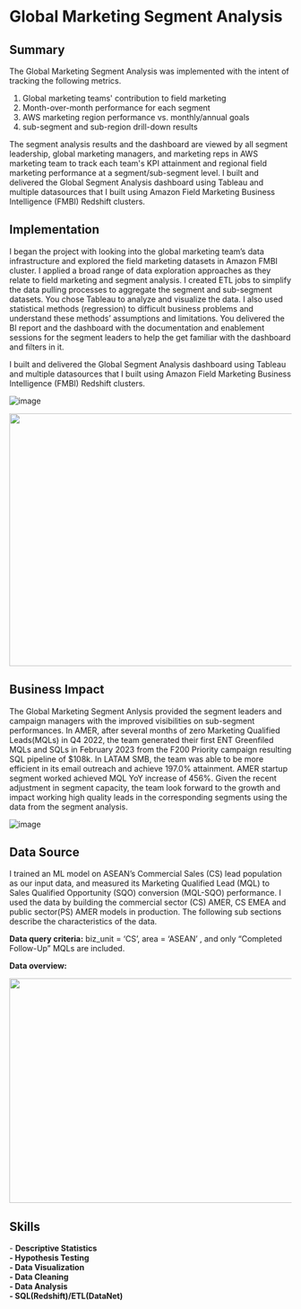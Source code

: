 <!-- Title -->
<h1 align="left">Global Marketing Segment Analysis </h1>


<h2 align="left">Summary </h2>

The Global Marketing Segment Analysis was implemented with the intent of tracking the following metrics. 
1. Global marketing teams' contribution to field marketing
2. Month-over-month performance for each segment
3. AWS marketing region performance vs. monthly/annual goals
4. sub-segment and sub-region drill-down results

The segment analysis results and the dashboard are viewed by all segment leadership, global marketing managers, and marketing reps in AWS marketing team to track each team's KPI attainment and regional field marketing performance at a segment/sub-segment level. I built and delivered the Global Segment Analysis dashboard using Tableau and multiple datasources that I built using Amazon Field Marketing Business Intelligence (FMBI) Redshift clusters.





<h2 align="left">Implementation </h2>

I began the project with looking into the global marketing team’s data infrastructure and explored the field marketing datasets in Amazon FMBI cluster. I applied a broad range of data exploration approaches as they relate to field marketing and segment analysis. I created ETL jobs to simplify the data pulling processes to aggregate the segment and sub-segment datasets. You chose Tableau to analyze and visualize the data. I also used statistical methods (regression) to difficult business problems and understand these methods’ assumptions and limitations. You delivered the BI report and the dashboard with the documentation and enablement sessions for the segment leaders to help the get familiar with the dashboard and filters in it. 

I built and delivered the Global Segment Analysis dashboard using Tableau and multiple datasources that I built using Amazon Field Marketing Business Intelligence (FMBI) Redshift clusters.

![image](https://github.com/ryavse11/ryan_choi_portfolio/assets/151677676/02c7ed85-834d-49c9-92f0-4cf1a33b6372)

<image src="https://github.com/ryavse11/ryan_choi_portfolio/assets/151677676/13c062c9-c2d5-461a-bdb4-bbd86deaf89a" 
width="750" height="450"/>


<h2 align="left">Business Impact </h2>

The Global Marketing Segment Anlysis provided the segment leaders and campaign managers with the improved visibilities on sub-segment performances. In AMER, after several months of zero Marketing Qualified Leads(MQLs) in Q4 2022, the team generated their first ENT Greenfiled MQLs and SQLs in February 2023 from the F200 Priority campaign resulting SQL pipeline of $108k. In LATAM SMB, the team was able to be more efficient in its email outreach and achieve 197.0% attainment. AMER startup segment worked achieved MQL YoY increase of 456%. Given the recent adjustment in segment capacity, the team look forward to the growth and impact working high quality leads in the corresponding segments using the data from the segment analysis. 

![image](https://github.com/ryavse11/ryan_choi_portfolio/assets/151677676/a741b21f-0f4d-4bb4-b0ce-ecb592f746df)


<h2 align="left">Data Source </h2>

I trained an ML model on ASEAN’s Commercial Sales (CS) lead population as our input data, and measured its Marketing Qualified Lead (MQL) to Sales Qualified Opportunity (SQO) conversion (MQL-SQO) performance. I used the data by building the commercial sector (CS) AMER, CS EMEA and public sector(PS) AMER models in production. The following sub sections describe the characteristics of the data.

**Data query criteria:** biz_unit = ‘CS’, area = ‘ASEAN’ , and only “Completed Follow-Up” MQLs are included.

**Data overview:**

<image src="https://github.com/ryavse11/ryan_choi_portfolio/assets/151677676/8872cec4-631b-468c-8942-acf032793c4b" 
width="550" height="400"/>


<h2 align="left">Skills </h2>
- <b>Descriptive Statistics <br>
- Hypothesis Testing  <br>
- Data Visualization <br>
- Data Cleaning <br>
- Data Analysis <br>
- SQL(Redshift)/ETL(DataNet) </b><br>
